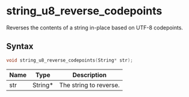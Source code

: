 # string_u8_reverse_codepoints

Reverses the contents of a string in-place based on UTF-8 codepoints.

## Syntax

```c
void string_u8_reverse_codepoints(String* str);
```

| Name | Type | Description |
| --- | --- | --- |
| str | String* | The string to reverse. |

